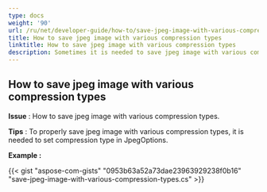 ```yaml
---
type: docs
weight: '90'
url: /ru/net/developer-guide/how-to/save-jpeg-image-with-various-compression-types
title: How to save jpeg image with various compression types
linktitle: How to save jpeg image with various compression types
description: Sometimes it is needed to save jpeg image with various compression types.
---
```


**How to save jpeg image with various compression types**
-----------------------------------------

**Issue** : How to save jpeg image with various compression types.

**Tips** : To properly save jpeg image with various compression types, it is needed to set compression type in JpegOptions.

**Example :**

{{< gist "aspose-com-gists" "0953b63a52a73dae23963929238f0b16" "save-jpeg-image-with-various-compression-types.cs" >}}

